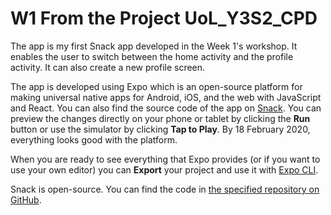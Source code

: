 # W1 From the Project UoL_Y3S2_CPD

The app is my first Snack app developed in the Week 1's workshop. It enables the user to switch between the home activity and the profile activity. It can also create a new profile screen.

The app is developed using Expo which is an open-source platform for making universal native apps for Android, iOS, and the web with JavaScript and React. You can also find the source code of the app on [Snack](https://snack.expo.io/@arvinzjc/cpd-w1-ws). You can preview the changes directly on your phone or tablet by clicking the **Run** button or use the simulator by clicking **Tap to Play**. By 18 February 2020, everything looks good with the platform.

When you are ready to see everything that Expo provides (or if you want to use your own editor) you can **Export** your project and use it with [Expo CLI](https://docs.expo.io/versions/latest/introduction/installation.html).

Snack is open-source. You can find the code in [the specified repository on GitHub](https://github.com/expo/snack-web).